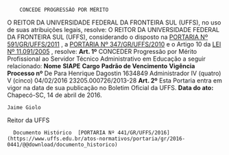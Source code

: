         CONCEDE PROGRESSÃO POR MÉRITO  

 O REITOR DA UNIVERSIDADE FEDERAL DA FRONTEIRA SUL (UFFS), no uso de suas atribuições legais, resolve: O REITOR DA UNIVERSIDADE FEDERAL DA FRONTEIRA SUL (UFFS), considerando o disposto na [PORTARIA Nº 591/GR/UFFS/2011](https://www.uffs.edu.br/atos-normativos/portaria/gr/2011-0591)  , a [PORTARIA Nº 347/GR/UFFS/2010](https://www.uffs.edu.br/atos-normativos/portaria/gr/2010-0347)  e o Artigo 10 da [LEI Nº 11.091/2005](http://www.planalto.gov.br/ccivil_03/_ato2004-2006/2005/lei/l11091.htm)  , resolve:   **Art. 1º** CONCEDER Progressão por Mérito Profissional ao Servidor Técnico Administrativo em Educação a seguir relacionado:     **Nome**    **SIAPE**    **Cargo**    **Padrão de Vencimento**    **Vigência**    **Processo nº**      De   Para     Henrique Dagostin   1634849   Administrador   IV (quatro)   V (cinco)   04/02/2016   23205.000726/2013-28       **Art. 2º** Esta Portaria entra em vigor na data de sua publicação no Boletim Oficial da UFFS.      **Data do ato:** Chapecó-SC, 14 de abril de 2016.   
 

    Jaime Giolo   
 Reitor da UFFS 

      Documento Histórico  [PORTARIA Nº 441/GR/UFFS/2016](https://www.uffs.edu.br/atos-normativos/portaria/gr/2016-0441/@@download/documento_historico)     
      